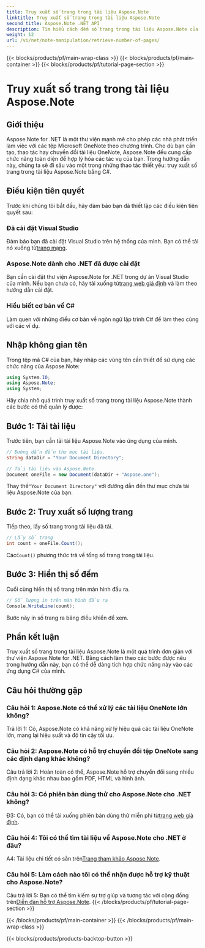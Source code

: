 ```yaml
---
title: Truy xuất số trang trong tài liệu Aspose.Note
linktitle: Truy xuất số trang trong tài liệu Aspose.Note
second_title: Aspose.Note .NET API
description: Tìm hiểu cách đếm số trang trong tài liệu Aspose.Note của bạn bằng C#. Hãy làm theo hướng dẫn từng bước của chúng tôi để tích hợp dễ dàng.
weight: 12
url: /vi/net/note-manipulation/retrieve-number-of-pages/
---
```


{{< blocks/products/pf/main-wrap-class >}}
{{< blocks/products/pf/main-container >}}
{{< blocks/products/pf/tutorial-page-section >}}

# Truy xuất số trang trong tài liệu Aspose.Note

## Giới thiệu

Aspose.Note for .NET là một thư viện mạnh mẽ cho phép các nhà phát triển làm việc với các tệp Microsoft OneNote theo chương trình. Cho dù bạn cần tạo, thao tác hay chuyển đổi tài liệu OneNote, Aspose.Note đều cung cấp chức năng toàn diện để hợp lý hóa các tác vụ của bạn. Trong hướng dẫn này, chúng ta sẽ đi sâu vào một trong những thao tác thiết yếu: truy xuất số trang trong tài liệu Aspose.Note bằng C#.

## Điều kiện tiên quyết

Trước khi chúng tôi bắt đầu, hãy đảm bảo bạn đã thiết lập các điều kiện tiên quyết sau:

### Đã cài đặt Visual Studio

Đảm bảo bạn đã cài đặt Visual Studio trên hệ thống của mình. Bạn có thể tải nó xuống từ[trang mạng](https://visualstudio.microsoft.com/).

### Aspose.Note dành cho .NET đã được cài đặt

 Bạn cần cài đặt thư viện Aspose.Note for .NET trong dự án Visual Studio của mình. Nếu bạn chưa có, hãy tải xuống từ[trang web giả định](https://releases.aspose.com/note/net/) và làm theo hướng dẫn cài đặt.

### Hiểu biết cơ bản về C#

Làm quen với những điều cơ bản về ngôn ngữ lập trình C# để làm theo cùng với các ví dụ.

## Nhập không gian tên

Trong tệp mã C# của bạn, hãy nhập các vùng tên cần thiết để sử dụng các chức năng của Aspose.Note:

```csharp
using System.IO;
using Aspose.Note;
using System;
```

Hãy chia nhỏ quá trình truy xuất số trang trong tài liệu Aspose.Note thành các bước có thể quản lý được:

## Bước 1: Tải tài liệu

Trước tiên, bạn cần tải tài liệu Aspose.Note vào ứng dụng của mình.

```csharp
// Đường dẫn đến thư mục tài liệu.
string dataDir = "Your Document Directory";

// Tải tài liệu vào Aspose.Note.
Document oneFile = new Document(dataDir + "Aspose.one");
```

 Thay thế`"Your Document Directory"` với đường dẫn đến thư mục chứa tài liệu Aspose.Note của bạn.

## Bước 2: Truy xuất số lượng trang

Tiếp theo, lấy số trang trong tài liệu đã tải.

```csharp
// Lấy số trang
int count = oneFile.Count();
```

 Các`Count()` phương thức trả về tổng số trang trong tài liệu.

## Bước 3: Hiển thị số đếm

Cuối cùng hiển thị số trang trên màn hình đầu ra.

```csharp
// Số lượng in trên màn hình đầu ra
Console.WriteLine(count);
```

Bước này in số trang ra bảng điều khiển để xem.

## Phần kết luận

Truy xuất số trang trong tài liệu Aspose.Note là một quá trình đơn giản với thư viện Aspose.Note for .NET. Bằng cách làm theo các bước được nêu trong hướng dẫn này, bạn có thể dễ dàng tích hợp chức năng này vào các ứng dụng C# của mình.

## Câu hỏi thường gặp

### Câu hỏi 1: Aspose.Note có thể xử lý các tài liệu OneNote lớn không?

Trả lời 1: Có, Aspose.Note có khả năng xử lý hiệu quả các tài liệu OneNote lớn, mang lại hiệu suất và độ tin cậy tối ưu.

### Câu hỏi 2: Aspose.Note có hỗ trợ chuyển đổi tệp OneNote sang các định dạng khác không?

Câu trả lời 2: Hoàn toàn có thể, Aspose.Note hỗ trợ chuyển đổi sang nhiều định dạng khác nhau bao gồm PDF, HTML và hình ảnh.

### Câu hỏi 3: Có phiên bản dùng thử cho Aspose.Note cho .NET không?

 Đ3: Có, bạn có thể tải xuống phiên bản dùng thử miễn phí từ[trang web giả định](https://releases.aspose.com/).

### Câu hỏi 4: Tôi có thể tìm tài liệu về Aspose.Note cho .NET ở đâu?

 A4: Tài liệu chi tiết có sẵn trên[Trang tham khảo Aspose.Note](https://reference.aspose.com/note/net/).

### Câu hỏi 5: Làm cách nào tôi có thể nhận được hỗ trợ kỹ thuật cho Aspose.Note?

 Câu trả lời 5: Bạn có thể tìm kiếm sự trợ giúp và tương tác với cộng đồng trên[Diễn đàn hỗ trợ Aspose.Note](https://forum.aspose.com/c/note/28).
{{< /blocks/products/pf/tutorial-page-section >}}

{{< /blocks/products/pf/main-container >}}
{{< /blocks/products/pf/main-wrap-class >}}

{{< blocks/products/products-backtop-button >}}
